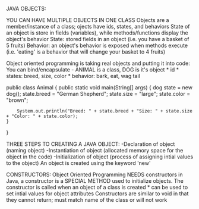 JAVA OBJECTS:

YOU CAN HAVE MULTIPLE OBJECTS IN ONE CLASS
Objects are a member/instance of a class; ojects have ids, states, and behaviors
State of an object is store in fields (variables), while methods/functions display the object's behavior
State: stored fields in an object (i.e. you have a basket of 5 fruits)
Behavior: an object's behavior is exposed when methods execute (i.e. 'eating' is a behavior that will change your basket to 4 fruits)

Object oriented programming is taking real objects and putting it into code:
You can bind/encapsulate 
    - ANIMAL is a class, DOG is it's object
        * id
        * states: breed, size, color
        * behavior: bark, eat, wag tail

public class Animal {
    public static void main(String[] args) {
        dog state = new dog();
        state.breed = "German Shepherd";
        state.size = "large";
        state.color = "brown";

        System.out.println("Breed: " + state.breed + "Size: " + state.size + "Color: " + state.color);
    }
}


THREE STEPS TO CREATING A JAVA OBJECT:
    -Declaration of object (naming object)
    -Instantiation of object (allocated memory space for the object in the code)
    -Initialization of object (process of assigning intial values to the object)
An object is created using the keyword 'new'




CONSTRUCTORS:
Object Oriented Programming NEEDS constructors
in Java, a constructor is a SPECIAL METHOD used to initialize objects. The constructor is called when an object of a class is created
    * can be used to set intial values for object attributes
Constructors are similar to void in that they cannot return; must match name of the class or will not work



